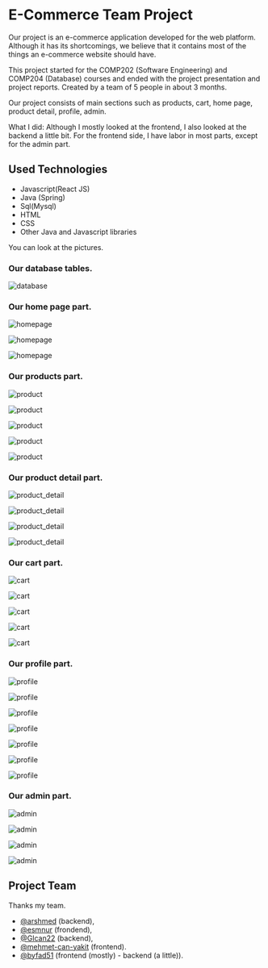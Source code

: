 
# E-Commerce Team Project

Our project is an e-commerce application developed for the web platform. Although it has its shortcomings, we believe that it contains most of the things an e-commerce website should have.

This project started for the COMP202 (Software Engineering) and COMP204 (Database) courses and ended with the project presentation and project reports. Created by a team of 5 people in about 3 months.

Our project consists of main sections such as products, cart, home page, product detail, profile, admin.

What I did:
Although I mostly looked at the frontend, I also looked at the backend a little bit. For the frontend side, I have labor in most parts, except for the admin part.

## Used Technologies

- Javascript(React JS)
- Java (Spring)
- Sql(Mysql)
- HTML
- CSS
- Other Java and Javascript libraries

  

You can look at the pictures.

### Our database tables.

![database](https://github.com/byfad51/e-commerce-team-project/raw/main/Screenshots/database.png)

### Our home page part.

![homepage](https://github.com/byfad51/e-commerce-team-project/raw/main/Screenshots/homepage/1.png)

![homepage](https://github.com/byfad51/e-commerce-team-project/raw/main/Screenshots/homepage/2.png)

![homepage](https://github.com/byfad51/e-commerce-team-project/raw/main/Screenshots/homepage/3.png)

### Our products part.

![product](https://github.com/byfad51/e-commerce-team-project/raw/main/Screenshots/product/1.png)

![product](https://github.com/byfad51/e-commerce-team-project/raw/main/Screenshots/product/2.png)

![product](https://github.com/byfad51/e-commerce-team-project/raw/main/Screenshots/product/3.png)

![product](https://github.com/byfad51/e-commerce-team-project/raw/main/Screenshots/product/4.png)

![product](https://github.com/byfad51/e-commerce-team-project/raw/main/Screenshots/product/5.png)

### Our product detail part.

![product_detail](https://github.com/byfad51/e-commerce-team-project/raw/main/Screenshots/product_detail/1.png)

![product_detail](https://github.com/byfad51/e-commerce-team-project/raw/main/Screenshots/product_detail/2.png)

![product_detail](https://github.com/byfad51/e-commerce-team-project/raw/main/Screenshots/product_detail/3.png)

![product_detail](https://github.com/byfad51/e-commerce-team-project/raw/main/Screenshots/product_detail/4.png)


### Our cart part.

![cart](https://github.com/byfad51/e-commerce-team-project/raw/main/Screenshots/cart/1.png)

![cart](https://github.com/byfad51/e-commerce-team-project/raw/main/Screenshots/cart/2.png)

![cart](https://github.com/byfad51/e-commerce-team-project/raw/main/Screenshots/cart/3.png)

![cart](https://github.com/byfad51/e-commerce-team-project/raw/main/Screenshots/cart/4.png)

![cart](https://github.com/byfad51/e-commerce-team-project/raw/main/Screenshots/cart/5.png)

### Our profile part.

![profile](https://github.com/byfad51/e-commerce-team-project/raw/main/Screenshots/profile/1.png)

![profile](https://github.com/byfad51/e-commerce-team-project/raw/main/Screenshots/profile/2.png)

![profile](https://github.com/byfad51/e-commerce-team-project/raw/main/Screenshots/profile/3.png)

![profile](https://github.com/byfad51/e-commerce-team-project/raw/main/Screenshots/profile/4.png)

![profile](https://github.com/byfad51/e-commerce-team-project/raw/main/Screenshots/profile/5.png)

![profile](https://github.com/byfad51/e-commerce-team-project/raw/main/Screenshots/profile/4.png)

![profile](https://github.com/byfad51/e-commerce-team-project/raw/main/Screenshots/profile/5.png)

### Our admin part.

![admin](https://github.com/byfad51/e-commerce-team-project/raw/main/Screenshots/admin/1.png)

![admin](https://github.com/byfad51/e-commerce-team-project/raw/main/Screenshots/admin/2.png)

![admin](https://github.com/byfad51/e-commerce-team-project/raw/main/Screenshots/admin/3.png)

![admin](https://github.com/byfad51/e-commerce-team-project/raw/main/Screenshots/admin/4.png)



## Project Team

Thanks my team.
- [@arshmed](https://www.github.com/arshmed) (backend),
- [@esmnur](https://www.github.com/esmnur) (frondend),
- [@Glcan22](https://www.github.com/Glcan22) (backend),
- [@mehmet-can-yakit](https://www.github.com/mehmet-can-yakit) (frontend).
- [@byfad51](https://www.github.com/byfad51) (frontend (mostly) - backend (a little)).

  
